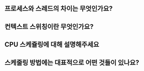 ## 프로세스와 스레드의 차이는 무엇인가요?

## 컨텍스트 스위칭이란 무엇인가요?

## CPU 스케쥴링에 대해 설명해주세요

## 스케줄링 방법에는 대표적으로 어떤 것들이 있나요?
